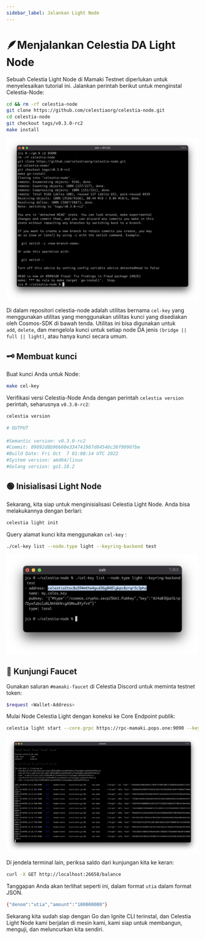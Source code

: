 ```yaml
---
sidebar_label: Jalankan Light Node
---
```


# 🪶Menjalankan Celestia DA Light Node

Sebuah Celestia Light Node di Mamaki Testnet diperlukan untuk menyelesaikan tutorial ini. Jalankan perintah berikut untuk menginstal Celestia-Node:

<!-- markdownlint-disable MD010 -->
```bash
cd && rm -rf celestia-node
git clone https://github.com/celestiaorg/celestia-node.git
cd celestia-node
git checkout tags/v0.3.0-rc2
make install
```
<!-- markdownlint-enable MD010 -->

![1.png](/img/gm/1.png)

Di dalam repositori celestia-node adalah utilitas bernama `cel-key` yang menggunakan utilitas yang menggunakan utilitas kunci yang disediakan oleh Cosmos-SDK di bawah tenda. Utilitas ini bisa digunakan untuk `add`, `delete`, dan mengelola kunci untuk setiap node DA jenis `(bridge || full || light)`, atau hanya kunci secara umum.

## 🗝 Membuat kunci

Buat kunci Anda untuk Node:

```bash
make cel-key
```

Verifikasi versi Celestia-Node Anda dengan perintah `celestia version` perintah, seharusnya `v0.3.0-rc2`:

```bash
celestia version
```

```bash
# OUTPUT

#Semantic version: v0.3.0-rc2
#Commit: 89892d8b96660e334741987d84546c36f0996fbe
#Build Date: Fri Oct  7 01:08:14 UTC 2022
#System version: amd64/linux
#Golang version: go1.18.2
```

## 🟢 Inisialisasi Light Node

Sekarang, kita siap untuk menginisialisasi Celestia Light Node. Anda bisa melakukannya dengan berlari:

```bash
celestia light init
```

Query alamat kunci kita menggunakan `cel-key` :

```bash
./cel-key list --node.type light --keyring-backend test
```

![2.png](/img/gm/2.png)

## 🚰 Kunjungi Faucet

Gunakan saluran `#mamaki-faucet` di Celestia Discord untuk meminta testnet token:

```bash
$request <Wallet-Address>
```

Mulai Node Celestia Light dengan koneksi ke Core Endpoint publik:

<!-- markdownlint-disable MD013 -->
```bash
celestia light start --core.grpc https://rpc-mamaki.pops.one:9090 --keyring.accname my_celes_key
```
<!-- markdownlint-enable MD013 -->

![3.png](/img/gm/3.png)

Di jendela terminal lain, periksa saldo dari kunjungan kita ke keran:

```bash
curl -X GET http://localhost:26658/balance
```

Tanggapan Anda akan terlihat seperti ini, dalam format `utia` dalam format JSON.

```bash
{"denom":"utia","amount":"100000000"}
```

Sekarang kita sudah siap dengan Go dan Ignite CLI terinstal, dan Celestia Light Node kami berjalan di mesin kami, kami siap untuk membangun, menguji, dan meluncurkan kita sendiri.
